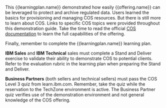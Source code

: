 This {{learningplan.name}} demonstrated how easily {{offering.name}} can be leveraged to protect and archive regulated data. Users learned the basics for provisioning and managing COS resources. But there is still more to learn about COS. Links to specific COS topics were provided throughout this demonstration guide. Take the time to read the official <a href="https://cloud.ibm.com/docs/cloud-object-storage?topic=cloud-object-storage-getting-started-cloud-object-storage" target="_blank">COS documentation</a> to learn the full capabilities of the offering.

Finally, remember to complete the {{learningplan.name}} learning plan.

**IBM Sales** and **IBM Technical** sales must complete a Stand and Deliver exercise to validate their ability to demonstrate COS to potential clients. Refer to the evaluation rubric in the learning plan when preparing the Stand and Deliver.

**Business Partners** (both sellers and technical sellers) must pass the COS Level 3 quiz from learn.ibm.com. Remember, take the quiz while the reservation to the TechZone environment is active. The Business Partner quiz verifies use of the demonstration environment and not general knowledge of the COS offering.
